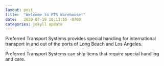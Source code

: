 ```yaml
---
layout: post
title:  "Welcome to PTS Warehouse!"
date:   2020-07-19 10:13:55 -0700
categories: jekyll update
---
```

Preferred Transport Systems provides special handling for international transport in and out of the ports of Long Beach and Los Angeles.

Preferred Transport Systems can ship items that require special handling and care.

[services]: https://ptswarehouse.github.io/services
